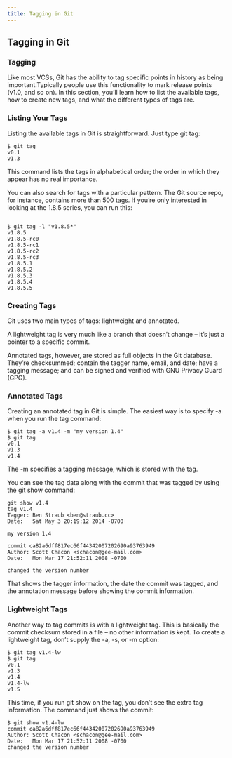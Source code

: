 ```yaml
---
title: Tagging in Git
---
```

## Tagging in Git


### Tagging

Like most VCSs, Git has the ability to tag specific points in history as being important.Typically people use this functionality to mark release points (v1.0, and so on). 
In this section, you’ll learn how to list the available tags, how to create new tags, and what the different types of tags are.

### Listing Your Tags

Listing the available tags in Git is straightforward. Just type git tag:
```
$ git tag
v0.1
v1.3
```
This command lists the tags in alphabetical order; the order in which they appear has no real importance.

You can also search for tags with a particular pattern. The Git source repo, for instance, contains more than 500 tags. If you’re only interested in looking at the 1.8.5 series, you can run this:

```

$ git tag -l "v1.8.5*"
v1.8.5
v1.8.5-rc0
v1.8.5-rc1
v1.8.5-rc2
v1.8.5-rc3
v1.8.5.1
v1.8.5.2
v1.8.5.3
v1.8.5.4
v1.8.5.5

```

### Creating Tags

Git uses two main types of tags: lightweight and annotated.

A lightweight tag is very much like a branch that doesn’t change – it’s just a pointer to a specific commit.

Annotated tags, however, are stored as full objects in the Git database. They’re checksummed; contain the tagger name, email, and date; have a tagging message; and can be signed and verified with GNU Privacy Guard (GPG).

### Annotated Tags

Creating an annotated tag in Git is simple. The easiest way is to specify -a when you run the tag command:
```
$ git tag -a v1.4 -m "my version 1.4"
$ git tag
v0.1
v1.3
v1.4
```
The -m specifies a tagging message, which is stored with the tag. 

You can see the tag data along with the commit that was tagged by using the git show command:

``` 
git show v1.4
tag v1.4
Tagger: Ben Straub <ben@straub.cc>
Date:   Sat May 3 20:19:12 2014 -0700

my version 1.4

commit ca82a6dff817ec66f44342007202690a93763949
Author: Scott Chacon <schacon@gee-mail.com>
Date:   Mon Mar 17 21:52:11 2008 -0700

changed the version number

```
That shows the tagger information, the date the commit was tagged, and the annotation message before showing the commit information.

### Lightweight Tags

Another way to tag commits is with a lightweight tag. This is basically the commit checksum stored in a file – no other information is kept. 
To create a lightweight tag, don’t supply the -a, -s, or -m option:

```
$ git tag v1.4-lw
$ git tag
v0.1
v1.3
v1.4
v1.4-lw
v1.5

```



This time, if you run git show on the tag, you don’t see the extra tag information. The command just shows the commit:

```
$ git show v1.4-lw
commit ca82a6dff817ec66f44342007202690a93763949
Author: Scott Chacon <schacon@gee-mail.com>
Date:   Mon Mar 17 21:52:11 2008 -0700
changed the version number
```

